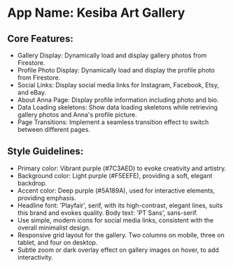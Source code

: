 # **App Name**: Kesiba Art Gallery

## Core Features:

- Gallery Display: Dynamically load and display gallery photos from Firestore.
- Profile Photo Display: Dynamically load and display the profile photo from Firestore.
- Social Links: Display social media links for Instagram, Facebook, Etsy, and eBay.
- About Anna Page: Display profile information including photo and bio.
- Data Loading skeletons: Show data loading skeletons while retrieving gallery photos and Anna's profile picture.
- Page Transitions: Implement a seamless transition effect to switch between different pages.

## Style Guidelines:

- Primary color: Vibrant purple (#7C3AED) to evoke creativity and artistry.
- Background color: Light purple (#F5EEFE), providing a soft, elegant backdrop.
- Accent color: Deep purple (#5A189A), used for interactive elements, providing emphasis.
- Headline font: 'Playfair', serif, with its high-contrast, elegant lines, suits this brand and evokes quality. Body text: 'PT Sans', sans-serif.
- Use simple, modern icons for social media links, consistent with the overall minimalist design.
- Responsive grid layout for the gallery. Two columns on mobile, three on tablet, and four on desktop.
- Subtle zoom or dark overlay effect on gallery images on hover, to add interactivity.